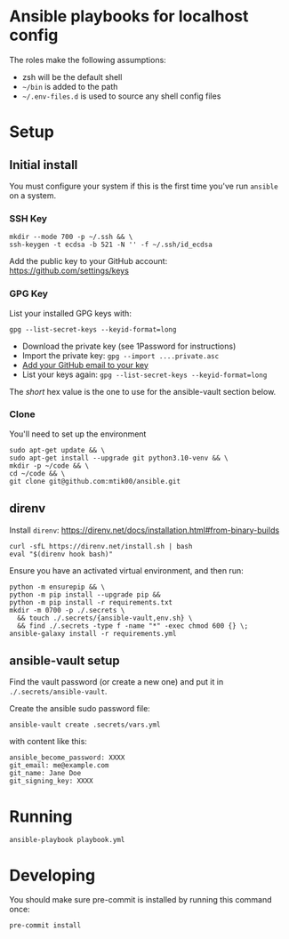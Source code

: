 # Ansible playbooks for localhost config

The roles make the following assumptions:
  - zsh will be the default shell
  - `~/bin` is added to the path
  - `~/.env-files.d` is used to source any shell config files

# Setup

## Initial install

You must configure your system if this is the first time you've run `ansible` on a system.

### SSH Key
```shell
mkdir --mode 700 -p ~/.ssh && \
ssh-keygen -t ecdsa -b 521 -N '' -f ~/.ssh/id_ecdsa
```

Add the public key to your GitHub account:  
https://github.com/settings/keys

### GPG Key
List your installed GPG keys with:
```
gpg --list-secret-keys --keyid-format=long
```

- Download the private key (see 1Password for instructions)
- Import the private key: `gpg --import ....private.asc`
- [Add your GitHub email to your key](https://docs.github.com/en/authentication/managing-commit-signature-verification/associating-an-email-with-your-gpg-key)
- List your keys again: `gpg --list-secret-keys --keyid-format=long`

The _short_ hex value is the one to use for the ansible-vault section below.

### Clone

You'll need to set up the environment

```shell
sudo apt-get update && \
sudo apt-get install --upgrade git python3.10-venv && \
mkdir -p ~/code && \
cd ~/code && \
git clone git@github.com:mtik00/ansible.git
```

## direnv

Install `direnv`: https://direnv.net/docs/installation.html#from-binary-builds
```
curl -sfL https://direnv.net/install.sh | bash
eval "$(direnv hook bash)"
```

Ensure you have an activated virtual environment, and then run:

```shell
python -m ensurepip && \
python -m pip install --upgrade pip &&
python -m pip install -r requirements.txt
mkdir -m 0700 -p ./.secrets \
  && touch ./.secrets/{ansible-vault,env.sh} \
  && find ./.secrets -type f -name "*" -exec chmod 600 {} \;
ansible-galaxy install -r requirements.yml
```

## ansible-vault setup

Find the vault password (or create a new one) and put it in `./.secrets/ansible-vault`.

Create the ansible sudo password file:
```
ansible-vault create .secrets/vars.yml
```

with content like this:
```
ansible_become_password: XXXX
git_email: me@example.com
git_name: Jane Doe
git_signing_key: XXXX
```

# Running

```
ansible-playbook playbook.yml
```

# Developing

You should make sure pre-commit is installed by running this command once:
```
pre-commit install
```
